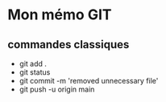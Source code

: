 # Mon mémo GIT

## commandes classiques 
- git add .
- git status
- git commit -m 'removed unnecessary file'
- git push -u origin main

